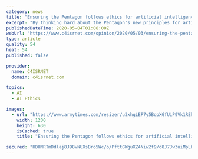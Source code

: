 ```yaml
---
category: news
title: "Ensuring the Pentagon follows ethics for artificial intelligence"
excerpt: "By thinking hard about the Pentagon's new principles for artificial intelligence, the department and agencies can ensure those ethics are followed and that the next generation of AI technology is properly fielded."
publishedDateTime: 2020-05-04T01:08:00Z
webUrl: "https://www.c4isrnet.com/opinion/2020/05/03/ensuring-the-pentagon-follows-ethics-for-artificial-intelligence/"
type: article
quality: 54
heat: 54
published: false

provider:
  name: C4ISRNET
  domain: c4isrnet.com

topics:
  - AI
  - AI Ethics

images:
  - url: "https://www.armytimes.com/resizer/u3xhgLEP7y5BqoXGfUiP9Vk1REk=/1200x630/filters:quality(100)/arc-anglerfish-arc2-prod-mco.s3.amazonaws.com/public/GTEUDWH56JAEPE3NVL3MWEG3FQ.jpg"
    width: 1200
    height: 630
    isCached: true
    title: "Ensuring the Pentagon follows ethics for artificial intelligence"

secured: "HDHNRTmDdlaj8J98vNUXsBro5Wc/o/PfttGWguXZ4Niw2f9/d8J7Jw3uiMpLbtB+cb8SJUDCV0b3v3TznwjcWzriJMFTM7nk/9RFnl65gpPwr6g858PxqGIw+B5c1Ll0YkjpmlOKkMxVJq7r0AJrWne2nNueg0RiKq1yAtFYffVp5t0eOYebb2vj6Hc/zkMCZla9agwo4rm+RTqzPWfGN0T8S8D+tQR1PcPw/Hy1MmndHr6dlvq4YKAHlQ9UpL0DS40Si4VYzfvCAzOjZkzJ3qkQiNcHt0UPgMeUPSEnl8lKZ5ByFiyPBzTQs70unu08TIJQ/AL8k45cnFj6dFxLLnblaI+/YsjlKZ2gCUsyVO2ZbjGFYMtiips1Pnxx7JBrPSAmUR/ENzl1Xws0x0yYq/5ptLXyGFO6jEGvLRJ/aT0tfcanzc+SVmCRFDvI71iUai8rrPAWJaJDzhb90hOw/eWeg1WElgkMMjBxiz+DFxA=;yCWUewQIMWQ0M2V7z74HXw=="
---
```


